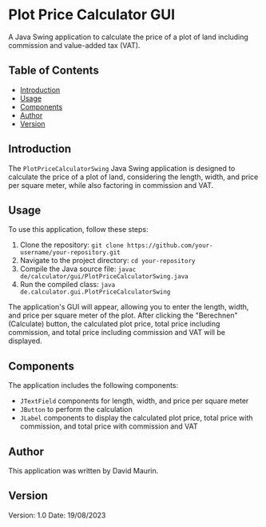 # Plot Price Calculator GUI

A Java Swing application to calculate the price of a plot of land including commission and value-added tax (VAT).

## Table of Contents

- [Introduction](#introduction)
- [Usage](#usage)
- [Components](#components)
- [Author](#author)
- [Version](#version)

## Introduction

The `PlotPriceCalculatorSwing` Java Swing application is designed to calculate the price of a plot of land, considering the length, width, and price per square meter, while also factoring in commission and VAT.

## Usage

To use this application, follow these steps:

1. Clone the repository: `git clone https://github.com/your-username/your-repository.git`
2. Navigate to the project directory: `cd your-repository`
3. Compile the Java source file: `javac de/calculator/gui/PlotPriceCalculatorSwing.java`
4. Run the compiled class: `java de.calculator.gui.PlotPriceCalculatorSwing`

The application's GUI will appear, allowing you to enter the length, width, and price per square meter of the plot. After clicking the "Berechnen" (Calculate) button, the calculated plot price, total price including commission, and total price including commission and VAT will be displayed.

## Components

The application includes the following components:

- `JTextField` components for length, width, and price per square meter
- `JButton` to perform the calculation
- `JLabel` components to display the calculated plot price, total price with commission, and total price with commission and VAT

## Author

This application was written by David Maurin.

## Version

Version: 1.0
Date: 19/08/2023
